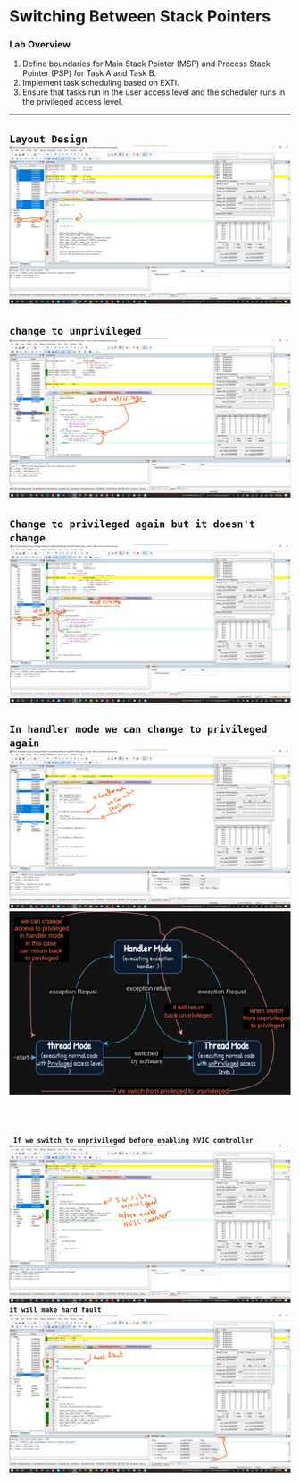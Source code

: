 # Switching Between Stack Pointers

### Lab Overview
1. Define boundaries for Main Stack Pointer (MSP) and Process Stack Pointer (PSP) for Task A and Task B.
2. Implement task scheduling based on EXTI.
3. Ensure that tasks run in the user access level and the scheduler runs in the privileged access level.

---
   



 **`Layout Design`**
![](https://github.com/mohamed-belall/Embedded_System_learn_in_depth_diploma/blob/master/Unit_14_ARM/3_cortexM_Reset_Sequence/1.png)
---

**`change to unprivileged`**
![](https://github.com/mohamed-belall/Embedded_System_learn_in_depth_diploma/blob/master/Unit_14_ARM/3_cortexM_Reset_Sequence/2.png)
---

**`Change to privileged again but it doesn't change `**
![](https://github.com/mohamed-belall/Embedded_System_learn_in_depth_diploma/blob/master/Unit_14_ARM/3_cortexM_Reset_Sequence/3.png)
---

**` In handler mode we can change to privileged again `**
![](https://github.com/mohamed-belall/Embedded_System_learn_in_depth_diploma/blob/master/Unit_14_ARM/3_cortexM_Reset_Sequence/6.png)
![](https://github.com/mohamed-belall/Embedded_System_learn_in_depth_diploma/blob/master/Unit_14_ARM/3_cortexM_Reset_Sequence/drawio.png)
---







<br><br>

**` If we switch to unprivileged before enabling NVIC controller`**
![](https://github.com/mohamed-belall/Embedded_System_learn_in_depth_diploma/blob/master/Unit_14_ARM/3_cortexM_Reset_Sequence/4.png)
**` it will make hard fault`**
![](https://github.com/mohamed-belall/Embedded_System_learn_in_depth_diploma/blob/master/Unit_14_ARM/3_cortexM_Reset_Sequence/5.png)

